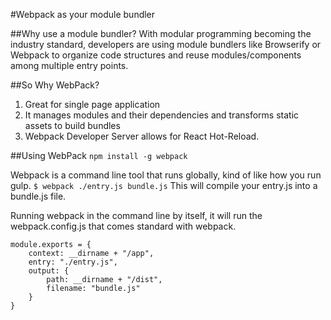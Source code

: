#Webpack as your module bundler

##Why use a module bundler?
With modular programming becoming the industry standard, developers are using module bundlers like Browserify or Webpack to organize code structures and reuse modules/components among multiple entry points.

##So Why WebPack?
1. Great for single page application
2. It manages modules and their dependencies and transforms static assets to build bundles
3. Webpack Developer Server allows for React Hot-Reload.

##Using WebPack
```npm install -g webpack```

Webpack is a command line tool that runs globally, kind of like how you run gulp.
```$ webpack ./entry.js bundle.js```
This will compile your entry.js into a bundle.js file.

Running webpack in the command line by itself, it will run the webpack.config.js that comes standard with webpack.
```
module.exports = {
    context: __dirname + "/app",
    entry: "./entry.js",
    output: {
        path: __dirname + "/dist",
        filename: "bundle.js"
    }
}
```
